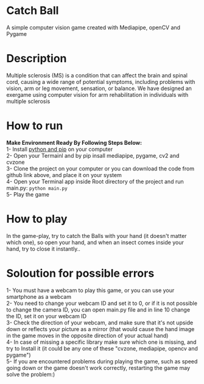 # Catch Ball
A simple computer vision game created with Mediapipe, openCV and Pygame
# Description
Multiple sclerosis (MS) is a condition that can affect the brain and spinal cord, causing a wide range of potential symptoms, including problems with vision, arm or leg movement, sensation, or balance. We have designed an exergame using computer vision for arm rehabilitation in individuals with multiple sclerosis
# How to run
**Make Environment Ready By Following Steps Below:**<br>
1- Install [python and pip](https://www.python.org/) on your computer<br>
2- Open your Termainl and by pip insall mediapipe, pygame, cv2 and cvzone<br>
3- Clone the project on your computer or you can download the code from github link above, and place it on your system<br>
4- Open your Terminal app inside Root directory of the project and run main.py: `python main.py`<br>
5- Play the game
# How to play
In the game-play, try to catch the Balls with your hand (it doesn't matter which one), so open your hand, and when an insect comes inside your hand, try to close it instantly..
# Soloution for possible errors
1- You must have a webcam to play this game, or you can use your smartphone as a webcam<br>
2- You need to change your webcam ID and set it to 0, or if it is not possible to change the camera ID, you can open main.py file and in line 10 change the ID, set it on your webcam ID<br>
3- Check the direction of your webcam, and make sure that it's not upside down or reflects your picture as a mirror (that would cause the hand image in the game moves in the opposite direction of your actual hand)<br>
4- In case of missing a specific library make sure which one is missing, and try to Install it (it could be any one of these "cvzone, mediapipe, opencv and pygame")<br>
5- If you are encountered problems during playing the game, such as speed going down or the game doesn't work correctly, restarting the game may solve the problem:)<br>


